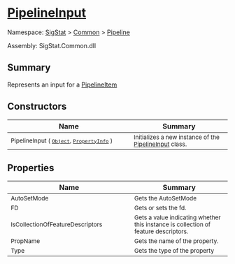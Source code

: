 # [PipelineInput](./PipelineInput.md)

Namespace: [SigStat]() > [Common](./../README.md) > [Pipeline](./README.md)

Assembly: SigStat.Common.dll

## Summary
Represents an input for a [PipelineItem](https://github.com/hargitomi97/sigstat/blob/master/docs/md/.md)

## Constructors

| Name | Summary | 
| --- | --- | 
| <sub>PipelineInput ( [`Object`](https://docs.microsoft.com/en-us/dotnet/api/System.Object), [`PropertyInfo`](https://docs.microsoft.com/en-us/dotnet/api/System.Reflection.PropertyInfo) )</sub><img width=200/>| <sub>Initializes a new instance of the [PipelineInput](https://github.com/hargitomi97/sigstat/blob/master/docs/md/SigStat/Common/Pipeline/PipelineInput.md) class.</sub>| <br>


## Properties

| Name | Summary | 
| --- | --- | 
| <sub>AutoSetMode</sub><img width=200/>| <sub>Gets the AutoSetMode</sub>| <br>
| <sub>FD</sub><img width=200/>| <sub>Gets or sets the fd.</sub>| <br>
| <sub>IsCollectionOfFeatureDescriptors</sub><img width=200/>| <sub>Gets a value indicating whether this instance is collection of feature descriptors.</sub>| <br>
| <sub>PropName</sub><img width=200/>| <sub>Gets the name of the property.</sub>| <br>
| <sub>Type</sub><img width=200/>| <sub>Gets the type of the property</sub>| <br>



